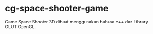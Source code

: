 # cg-space-shooter-game
Game Space Shooter 3D dibuat menggunakan bahasa c++ dan Library GLUT OpenGL.
